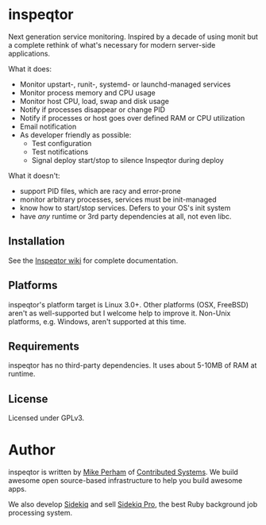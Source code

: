 # inspeqtor

Next generation service monitoring.  Inspired by a decade of
using monit but a complete rethink of what's necessary for modern
server-side applications.

What it does:

* Monitor upstart-, runit-, systemd- or launchd-managed services
* Monitor process memory and CPU usage
* Monitor host CPU, load, swap and disk usage
* Notify if processes disappear or change PID
* Notify if processes or host goes over defined RAM or CPU utilization
* Email notification
* As developer friendly as possible:
  - Test configuration
  - Test notifications
  - Signal deploy start/stop to silence Inspeqtor during deploy

What it doesn't:

* support PID files, which are racy and error-prone
* monitor arbitrary processes, services must be init-managed
* know how to start/stop services.  Defers to your OS's init system
* have *any* runtime or 3rd party dependencies at all, not even libc.


## Installation

See the [Inspeqtor wiki](https://github.com/mperham/inspeqtor/wiki) for complete documentation.


## Platforms

inspeqtor's platform target is Linux 3.0+.  Other platforms (OSX,
FreeBSD) aren't as well-supported but I welcome help to improve it.
Non-Unix platforms, e.g. Windows, aren't supported at this time.


## Requirements

inspeqtor has no third-party dependencies.  It uses about 5-10MB of RAM at runtime.


## License

Licensed under GPLv3.


# Author

inspeqtor is written by [Mike Perham](http://twitter.com/mperham) of [Contributed Systems](http://contribsys.com).  We build awesome open source-based infrastructure to help you build awesome apps.

We also develop [Sidekiq](http://sidekiq.org) and sell [Sidekiq Pro](http://sidekiq.org/pro), the best Ruby background job processing system.
